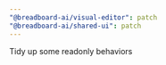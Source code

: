 ```yaml
---
"@breadboard-ai/visual-editor": patch
"@breadboard-ai/shared-ui": patch
---
```


Tidy up some readonly behaviors
